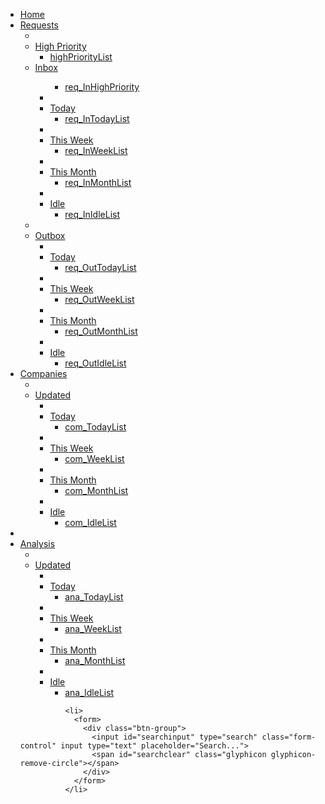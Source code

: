 <nav id="nav-dashboardHeader">
  <ul>
    <li class="current_menu_item"><a href="#">Home</a>
      <li><a href="#">Requests</a>
        <ul>
          <li class="current_menu_item">
            <li><a href="http://portal/#">High Priority</a>
              <ul>
                <li><a href="http://portal/#">highPriorityList</a>
              </ul>
              <li><a href="http://portal/#">Inbox</a>
                <ul>
                  <ul>
                    <li><a href="http://portal/#">req_InHighPriority</a>
                  </ul>
                  <li class="current_menu_item">
                    <li><a href="http://portal/#">Today</a>
                      <ul>
                        <li><a href="http://portal/#">req_InTodayList</a>
                      </ul>
                      <li class="current_menu_item">
                        <li><a href="http://portal/#">This Week</a>
                          <ul>
                            <li><a href="http://portal/#">req_InWeekList</a>
                          </ul>
                          <li class="current_menu_item">
                            <li><a href="http://portal/#">This Month</a>
                              <ul>
                                <li><a href="http://portal/#">req_InMonthList</a>
                              </ul>
                              <li class="current_menu_item">
                                <li><a href="http://portal/#">Idle</a>
                                  <ul>
                                    <li><a href="http://portal/#">req_InIdleList</a>
                                  </ul>
                </ul>
                <li class="current_menu_item">
                  <li><a href="http://portal/#">Outbox</a>
                    <ul>
                      <li class="current_menu_item">
                        <li><a href="http://portal/#">Today</a>
                          <ul>
                            <li><a href="http://portal/#">req_OutTodayList</a>
                          </ul>
                          <li class="current_menu_item">
                            <li><a href="http://portal/#">This Week</a>
                              <ul>
                                <li><a href="http://portal/#">req_OutWeekList</a>
                              </ul>
                              <li class="current_menu_item">
                                <li><a href="http://portal/#">This Month</a>
                                  <ul>
                                    <li><a href="http://portal/#">req_OutMonthList</a>
                                  </ul>
                                  <li class="current_menu_item">
                                    <li><a href="http://portal/#">Idle</a>
                                      <ul>
                                        <li><a href="http://portal/#">req_OutIdleList</a>
                                      </ul>
                    </ul>
        </ul>
        <li class="current_menu_item"><a href="#">Companies</a>
          <ul>
            <li class="current_menu_item">
              <li><a href="http://portal/#">Updated</a>
                <ul>
                  <li class="current_menu_item">
                    <li><a href="http://portal/#">Today</a>
                      <ul>
                        <li><a href="http://portal/#">com_TodayList</a>
                      </ul>
                      <li class="current_menu_item">
                        <li><a href="http://portal/#">This Week</a>
                          <ul>
                            <li><a href="http://portal/#">com_WeekList</a>
                          </ul>
                          <li class="current_menu_item">
                            <li><a href="http://portal/#">This Month</a>
                              <ul>
                                <li><a href="http://portal/#">com_MonthList</a>
                              </ul>
                              <li class="current_menu_item">
                                <li><a href="http://portal/#">Idle</a>
                                  <ul>
                                    <li><a href="http://portal/#">com_IdleList</a>
                                  </ul>
                </ul>
          </ul>
          <li class="current_menu_item">
            <li><a href="#">Analysis</a>
              <ul>
                <li class="current_menu_item">
                  <li><a href="http://portal/#">Updated</a>
                    <ul>
                      <li class="current_menu_item">
                        <li><a href="http://portal/#">Today</a>
                          <ul>
                            <li><a href="http://portal/#">ana_TodayList</a>
                          </ul>
                          <li class="current_menu_item">
                            <li><a href="http://portal/#">This Week</a>
                              <ul>
                                <li><a href="http://portal/#">ana_WeekList</a>
                              </ul>
                              <li class="current_menu_item">
                                <li><a href="http://portal/#">This Month</a>
                                  <ul>
                                    <li><a href="http://portal/#">ana_MonthList</a>
                                  </ul>
                                  <li class="current_menu_item">
                                    <li><a href="http://portal/#">Idle</a>
                                      <ul>
                                        <li><a href="http://portal/#">ana_IdleList</a>
                                      </ul>
                    </ul>
              </ul>

              <li>
                <form>
                  <div class="btn-group">
                    <input id="searchinput" type="search" class="form-control" input type="text" placeholder="Search...">
                    <span id="searchclear" class="glyphicon glyphicon-remove-circle"></span>
                  </div>
                </form>
              </li>
  </ul>
</nav>
